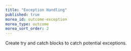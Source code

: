 ```yaml
---
title: "Exception Handling"
published: true
morea_id: outcome-exception
morea_type: outcome
morea_sort_order: 2
---
```


Create try and catch blocks to catch potential exceptions.
